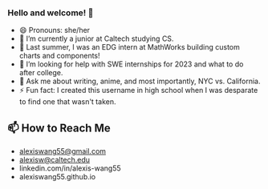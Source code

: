 ### Hello and welcome! 👋

<!--
**E-CoolPuppy/E-CoolPuppy** is a ✨ _special_ ✨ repository because its `README.md` (this file) appears on your GitHub profile.
-->

- 😄 Pronouns: she/her
- 🔭 I’m currently a junior at Caltech studying CS.
- 🌱 Last summer, I was an EDG intern at MathWorks building custom charts and components! 
- 🤔 I’m looking for help with SWE internships for 2023 and what to do after college.
- 💬 Ask me about writing, anime, and most importantly, NYC vs. California.
- ⚡ Fun fact: I created this username in high school when I was desparate to find one that wasn't taken.


## 📫 How to Reach Me
- alexiswang55@gmail.com
- alexisw@caltech.edu
- linkedin.com/in/alexis-wang55
- alexiswang55.github.io
